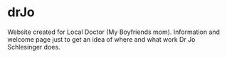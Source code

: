 # drJo
Website created for Local Doctor (My Boyfriends mom). Information and welcome page just to get an idea of where and what work Dr Jo Schlesinger does.
